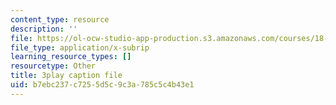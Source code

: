 ```yaml
---
content_type: resource
description: ''
file: https://ol-ocw-studio-app-production.s3.amazonaws.com/courses/18-01sc-single-variable-calculus-fall-2010/b7ebc237c7255d5c9c3a785c5c4b43e1_4sTKcvYMNxk.vtt
file_type: application/x-subrip
learning_resource_types: []
resourcetype: Other
title: 3play caption file
uid: b7ebc237-c725-5d5c-9c3a-785c5c4b43e1
---
```

